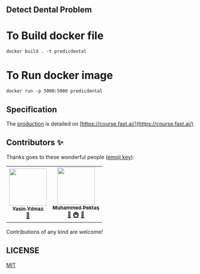 
## Detect Dental Problem

# To Build docker file
 
   `docker build . -t predicdental`
   
#  To Run docker image 

   `docker run -p 5000:5000 predicdental`

## Specification
The [production](https://course.fast.ai/deployment_google_app_engine.html) is detailed on [https://course.fast.ai/](https://course.fast.ai/)


## Contributors ✨

Thanks goes to these wonderful people ([emoji key](https://allcontributors.org/docs/en/emoji-key)):

<!-- ALL-CONTRIBUTORS-LIST:START - Do not remove or modify this section -->
<!-- prettier-ignore-start -->
<!-- markdownlint-disable -->
<table>
  <tr>
    <td align="center"><a href="https://github.com/ysnylmzz"><img src="https://avatars3.githubusercontent.com/u/45534983?s=400&v=4" width="100px;" alt=""/><br /><sub><b>Yasin Yılmaz</b></sub></a><br /> <a href="#tool-ysnylmzz" title="Tools">🔧</a></td>
    <td align="center"><a href="https://github.com/mhmddpkts"><img src="https://avatars3.githubusercontent.com/u/15729405?s=400&v=4" width="100px;" alt=""/><br /><sub><b>Muhammed Pektaş</b></sub></a><br /> <a href="#tool-jakebolam" title="Tools">🔧</a> <a href="#infra-jakebolam" title="Infrastructure (Hosting, Build-Tools, etc)"> 🚇</a> <a href="#maintenance-jakebolam" title="Maintenance">🚧</a></td>
  </tr>
 
</table>

<!-- markdownlint-enable -->
<!-- prettier-ignore-end -->
<!-- ALL-CONTRIBUTORS-LIST:END -->

Contributions of any kind are welcome!

## LICENSE

[MIT](LICENSE)
